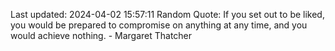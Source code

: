 Last updated: 2024-04-02 15:57:11
Random Quote: If you set out to be liked, you would be prepared to compromise on anything at any time, and you would achieve nothing. - Margaret Thatcher